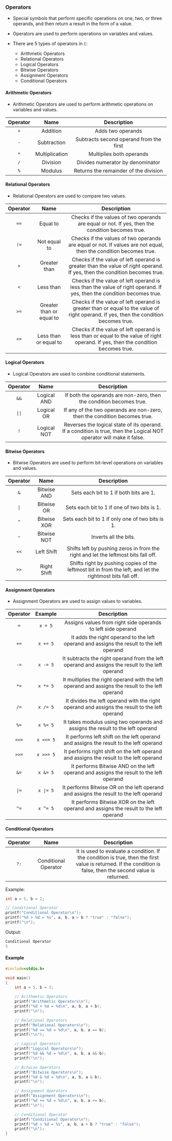 ### Operators
- Special symbols that perform specific operations on one, two, or three operands, and then return a result in the form of a value.
  
- Operators are used to perform operations on variables and values.
  
- There are 5 types of operators in `C`:
  - Arithmetic Operators
  - Relational Operators
  - Logical Operators
  - Bitwise Operators
  - Assignment Operators
  - Conditional Operators

#### Arithmetic Operators
- Arithmetic Operators are used to perform arithmetic operations on variables and values.
  
Operator | Name | Description
:---: | :---: | :---:
`+` | Addition | Adds two operands
`-` | Subtraction | Subtracts second operand from the first
`*` | Multiplication | Multiplies both operands
`/` | Division | Divides numerator by denominator
`%` | Modulus | Returns the remainder of the division

#### Relational Operators
- Relational Operators are used to compare two values.
  
Operator | Name | Description
:---: | :---: | :---:
`==` | Equal to | Checks if the values of two operands are equal or not. If yes, then the condition becomes true.
`!=` | Not equal to | Checks if the values of two operands are equal or not. If values are not equal, then the condition becomes true.
`>` | Greater than | Checks if the value of left operand is greater than the value of right operand. If yes, then the condition becomes true.
`<` | Less than | Checks if the value of left operand is less than the value of right operand. If yes, then the condition becomes true.
`>=` | Greater than or equal to | Checks if the value of left operand is greater than or equal to the value of right operand. If yes, then the condition becomes true.
`<=` | Less than or equal to | Checks if the value of left operand is less than or equal to the value of right operand. If yes, then the condition becomes true.

#### Logical Operators
- Logical Operators are used to combine conditional statements.
  
Operator | Name | Description
:---: | :---: | :---:
`&&` | Logical AND | If both the operands are non-zero, then the condition becomes true.
`\|\|` | Logical OR | If any of the two operands are non-zero, then the condition becomes true.
`!` | Logical NOT | Reverses the logical state of its operand. If a condition is true, then the Logical NOT operator will make it false.

#### Bitwise Operators
- Bitwise Operators are used to perform bit-level operations on variables and values.

Operator | Name | Description
:---: | :---: | :---:
`&` | Bitwise AND | Sets each bit to 1 if both bits are 1.
`\|` | Bitwise OR | Sets each bit to 1 if one of two bits is 1.
`^` | Bitwise XOR | Sets each bit to 1 if only one of two bits is 1.
`~` | Bitwise NOT | Inverts all the bits.
`<<` | Left Shift | Shifts left by pushing zeros in from the right and let the leftmost bits fall off.
`>>` | Right Shift | Shifts right by pushing copies of the leftmost bit in from the left, and let the rightmost bits fall off.

#### Assignment Operators
- Assignment Operators are used to assign values to variables.

Operator | Example | Description
:---: | :---: | :---:
`=` | `x = 5` | Assigns values from right side operands to left side operand
`+=` | `x += 5` | It adds the right operand to the left operand and assigns the result to the left operand
`-=` | `x -= 5` | It subtracts the right operand from the left operand and assigns the result to the left operand
`*=` | `x *= 5` | It multiplies the right operand with the left operand and assigns the result to the left operand
`/=` | `x /= 5` | It divides the left operand with the right operand and assigns the result to the left operand
`%=` | `x %= 5` | It takes modulus using two operands and assigns the result to the left operand
`<<=` | `x <<= 5` | It performs left shift on the left operand and assigns the result to the left operand
`>>=` | `x >>= 5` | It performs right shift on the left operand and assigns the result to the left operand
`&=` | `x &= 5` | It performs Bitwise AND on the left operand and assigns the result to the left operand
`\|=` | `x \|= 5` | It performs Bitwise OR on the left operand and assigns the result to the left operand
`^=` | `x ^= 5` | It performs Bitwise XOR on the left operand and assigns the result to the left operand

#### Conditional Operators

Operator | Name | Description
:---: | :---: | :---:
`?:` | Conditional Operator | It is used to evaluate a condition. If the condition is true, then the first value is returned. If the condition is false, then the second value is returned.

Example:

```c
int a = 5, b = 2;

// Conditional Operator
printf("Conditional Operator\n");
printf("%d > %d = %s", a, b, a > b ? "true" : "false");
printf("\n");
```

Output:

```c
Conditional Operator
5
```


#### Example

```c
#include<stdio.h>

void main()
{
    int a = 5, b = 2;

    // Arithmetic Operators
    printf("Arithmetic Operators\n");
    printf("%d + %d = %d\n", a, b, a + b);
    printf("\n");

    // Relational Operators
    printf("Relational Operators\n");
    printf("%d == %d = %d\n", a, b, a == b);
    printf("\n");

    // Logical Operators
    printf("Logical Operators\n");
    printf("%d && %d = %d\n", a, b, a && b);
    printf("\n");

    // Bitwise Operators
    printf("Bitwise Operators\n");
    printf("%d & %d = %d\n", a, b, a & b);
    printf("\n");

    // Assignment Operators
    printf("Assignment Operators\n");
    printf("%d += %d = %d\n", a, b, a += b);
    printf("\n");

    // Conditional Operator
    printf("Conditional Operator\n");
    printf("%d > %d = %s", a, b, a > b ? "true" : "false");
    printf("\n");
}
```